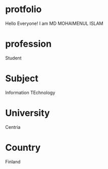 # protfolio
Hello Everyone!
I am MD MOHAIMENUL ISLAM

# profession
Student

# Subject
Information TEchnology

# University
Centria

# Country
Finland
